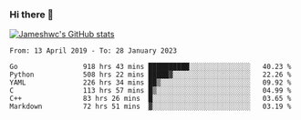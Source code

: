 ### Hi there 👋

[![Jameshwc's GitHub stats](https://github-readme-stats.vercel.app/api?username=jameshwc)](https://github.com/anuraghazra/github-readme-stats)

<!--START_SECTION:waka-->

```text
From: 13 April 2019 - To: 28 January 2023

Go                918 hrs 43 mins ██████████░░░░░░░░░░░░░░░   40.23 %
Python            508 hrs 22 mins █████▓░░░░░░░░░░░░░░░░░░░   22.26 %
YAML              226 hrs 34 mins ██▒░░░░░░░░░░░░░░░░░░░░░░   09.92 %
C                 113 hrs 57 mins █▒░░░░░░░░░░░░░░░░░░░░░░░   04.99 %
C++               83 hrs 26 mins  █░░░░░░░░░░░░░░░░░░░░░░░░   03.65 %
Markdown          72 hrs 51 mins  ▓░░░░░░░░░░░░░░░░░░░░░░░░   03.19 %
```

<!--END_SECTION:waka-->